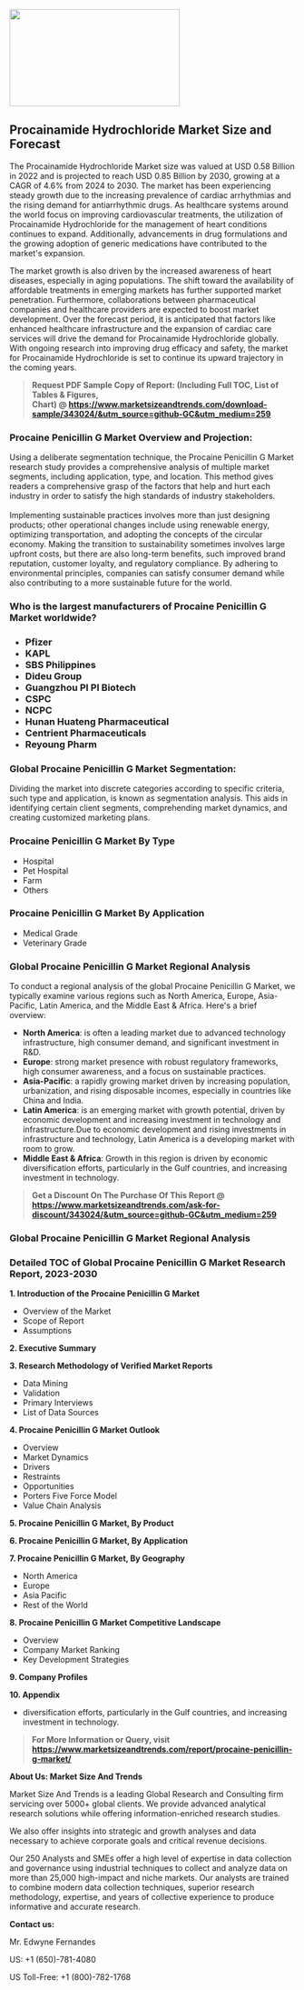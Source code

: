 <p><img class="alignnone size-medium wp-image-20088" src="https://ffe5etoiles.com/wp-content/uploads/2024/12/MST1-300x171.png" alt="" width="300" height="171" /></p><h2>Procainamide Hydrochloride Market Size and Forecast</h2><p>The Procainamide Hydrochloride Market size was valued at USD 0.58 Billion in 2022 and is projected to reach USD 0.85 Billion by 2030, growing at a CAGR of 4.6% from 2024 to 2030. The market has been experiencing steady growth due to the increasing prevalence of cardiac arrhythmias and the rising demand for antiarrhythmic drugs. As healthcare systems around the world focus on improving cardiovascular treatments, the utilization of Procainamide Hydrochloride for the management of heart conditions continues to expand. Additionally, advancements in drug formulations and the growing adoption of generic medications have contributed to the market's expansion. </p><p>The market growth is also driven by the increased awareness of heart diseases, especially in aging populations. The shift toward the availability of affordable treatments in emerging markets has further supported market penetration. Furthermore, collaborations between pharmaceutical companies and healthcare providers are expected to boost market development. Over the forecast period, it is anticipated that factors like enhanced healthcare infrastructure and the expansion of cardiac care services will drive the demand for Procainamide Hydrochloride globally. With ongoing research into improving drug efficacy and safety, the market for Procainamide Hydrochloride is set to continue its upward trajectory in the coming years.</p></p><blockquote id="" class=""><strong>Request PDF Sample Copy of Report: (Including Full TOC, List of Tables &amp; Figures, Chart)&nbsp;@&nbsp;<strong><a href="https://www.marketsizeandtrends.com/download-sample/343024/&utm_source=github-GC&utm_medium=259" target="_blank">https://www.marketsizeandtrends.com/download-sample/343024/&utm_source=github-GC&utm_medium=259</a></strong></strong></blockquote><h3 id="" class="">Procaine Penicillin G Market&nbsp;Overview and Projection:</h3><p id="" class="">Using a deliberate segmentation technique, the Procaine Penicillin G Market research study provides a comprehensive analysis of multiple market segments, including application, type, and location. This method gives readers a comprehensive grasp of the factors that help and hurt each industry in order to satisfy the high standards of industry stakeholders. <br /> <br />Implementing sustainable practices involves more than just designing products; other operational changes include using renewable energy, optimizing transportation, and adopting the concepts of the circular economy. Making the transition to sustainability sometimes involves large upfront costs, but there are also long-term benefits, such improved brand reputation, customer loyalty, and regulatory compliance. By adhering to environmental principles, companies can satisfy consumer demand while also contributing to a more sustainable future for the world.</p><h3 id="" class="">Who is the largest manufacturers of&nbsp;Procaine Penicillin G Market worldwide?</h3><h3 class=""><p><ul><li>Pfizer </li><li> KAPL </li><li> SBS Philippines </li><li> Dideu Group </li><li> Guangzhou PI PI Biotech </li><li> CSPC </li><li> NCPC </li><li> Hunan Huateng Pharmaceutical </li><li> Centrient Pharmaceuticals </li><li> Reyoung Pharm</li></ul></p></h3><h3 id="" class="">Global&nbsp;Procaine Penicillin G Market Segmentation:</h3><p id="" class="">Dividing the market into discrete categories according to specific criteria, such type and application, is known as segmentation analysis. This aids in identifying certain client segments, comprehending market dynamics, and creating customized marketing plans.</p><h3 id="" class="">Procaine Penicillin G Market&nbsp;By Type</h3><p><p><ul><li>Hospital</li><li> Pet Hospital</li><li> Farm</li><li> Others</p></li></ul></p></p><h3 id="" class="">Procaine Penicillin G Market&nbsp;By Application</h3><p class=""><p><ul><li>Medical Grade</li><li> Veterinary Grade</li></ul></p></p><h3 id="" class="">Global Procaine Penicillin G Market Regional Analysis</h3><p id="" class="">To conduct a regional analysis of the global Procaine Penicillin G Market, we typically examine various regions such as North America, Europe, Asia-Pacific, Latin America, and the Middle East &amp; Africa. Here's a brief overview:</p><ul><li><strong>North America</strong>: is often a leading market due to advanced technology infrastructure, high consumer demand, and significant investment in R&amp;D.</li><li><strong>Europe</strong>: strong market presence with robust regulatory frameworks, high consumer awareness, and a focus on sustainable practices.</li><li><strong>Asia-Pacific</strong>: a rapidly growing market driven by increasing population, urbanization, and rising disposable incomes, especially in countries like China and India.</li><li><strong>Latin America</strong>: is an emerging market with growth potential, driven by economic development and increasing investment in technology and infrastructure.Due to economic development and rising investments in infrastructure and technology, Latin America is a developing market with room to grow.</li><li><strong>Middle East &amp; Africa</strong>: Growth in this region is driven by economic diversification efforts, particularly in the Gulf countries, and increasing investment in technology.</li></ul><blockquote id="" class=""><strong>Get a Discount On The Purchase Of This Report @ <strong><a href="https://www.marketsizeandtrends.com/ask-for-discount/343024/&utm_source=github-GC&utm_medium=259" target="_blank">https://www.marketsizeandtrends.com/ask-for-discount/343024/&utm_source=github-GC&utm_medium=259</a></strong></strong></blockquote><h3 id="" class="">Global Procaine Penicillin G Market Regional Analysis</h3><h3 id="" class="">Detailed TOC of Global Procaine Penicillin G Market Research Report, 2023-2030</h3><p id="" class=""><strong>1. Introduction of the Procaine Penicillin G Market</strong></p><ul><li>Overview of the Market</li><li>Scope of Report</li><li>Assumptions</li></ul><p id="" class=""><strong>2. Executive Summary</strong></p><p id="" class=""><strong>3. Research Methodology of Verified Market Reports</strong></p><ul><li>Data Mining</li><li>Validation</li><li>Primary Interviews</li><li>List of Data Sources</li></ul><p id="" class=""><strong>4. Procaine Penicillin G Market Outlook</strong></p><ul><li>Overview</li><li>Market Dynamics</li><li>Drivers</li><li>Restraints</li><li>Opportunities</li><li>Porters Five Force Model</li><li>Value Chain Analysis</li></ul><p id="" class=""><strong>5. Procaine Penicillin G Market, By Product</strong></p><p id="" class=""><strong>6. Procaine Penicillin G Market, By Application</strong></p><p id="" class=""><strong>7. Procaine Penicillin G Market, By Geography</strong></p><ul><li>North America</li><li>Europe</li><li>Asia Pacific</li><li>Rest of the World</li></ul><p id="" class=""><strong>8. Procaine Penicillin G Market Competitive Landscape</strong></p><ul><li>Overview</li><li>Company Market Ranking</li><li>Key Development Strategies</li></ul><p id="" class=""><strong>9. Company Profiles</strong></p><p id="" class=""><strong>10. Appendix</strong></p><ul><li>diversification efforts, particularly in the Gulf countries, and increasing investment in technology.</li></ul><blockquote id="" class=""><strong>For More Information or Query, visit <strong><strong><a href="https://www.marketsizeandtrends.com/report/procaine-penicillin-g-market/" target="_blank">https://www.marketsizeandtrends.com/report/procaine-penicillin-g-market/</a></strong></strong></strong></blockquote><p id="" class=""><strong>About Us: Market Size And Trends</strong></p><p id="" class="">Market Size And Trends is a leading Global Research and Consulting firm servicing over 5000+ global clients. We provide advanced analytical research solutions while offering information-enriched research studies.</p><p id="" class="">We also offer insights into strategic and growth analyses and data necessary to achieve corporate goals and critical revenue decisions.</p><p id="" class="">Our 250 Analysts and SMEs offer a high level of expertise in data collection and governance using industrial techniques to collect and analyze data on more than 25,000 high-impact and niche markets. Our analysts are trained to combine modern data collection techniques, superior research methodology, expertise, and years of collective experience to produce informative and accurate research.</p><p id="" class=""><strong>Contact us:</strong></p><p id="" class="">Mr. Edwyne Fernandes</p><p id="" class="">US: +1 (650)-781-4080</p><p id="" class="">US Toll-Free: +1 (800)-782-1768</p>
